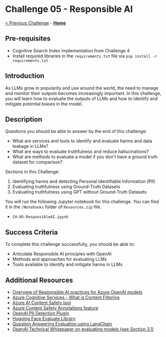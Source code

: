 # Challenge 05 - Responsible AI

[< Previous Challenge](./Challenge-04.md) - **[Home](../README.md)**

## Pre-requisites

* Cognitive Search Index implementation from Challenge 4
* Install required libraries in the `requirements.txt` file via `pip install -r requirements.txt`

## Introduction

As LLMs grow in popularity and use around the world, the need to manage and monitor their outputs becomes increasingly important. In this challenge, you will learn how to evaluate the outputs of LLMs and how to identify and mitigate potential biases in the model.

## Description

Questions you should be able to answer by the end of this challenge:
- What are services and tools to identify and evaluate harms and data leakage in LLMs?
- What are ways to evaluate truthfulness and reduce hallucinations?
- What are methods to evaluate a model if you don't have a ground truth dataset for comparison?

Sections in this Challenge:
1. Identifying harms and detecting Personal Identifiable Information (PII)
2. Evaluating truthfulness using Ground-Truth Datasets
3. Evaluating truthfulness using GPT without Ground-Truth Datasets

You will run the following Jupyter notebook for this challenge. You can find it in the `/Notebooks` folder of `Resources.zip` file.

* `CH-05-ResponsibleAI.ipynb`

## Success Criteria

To complete this challenge successfully, you should be able to:
- Articulate Responsible AI principles with OpenAI
- Methods and approaches for evaluating LLMs
- Tools available to identify and mitigate harms in LLMs

## Additional Resources

- [Overview of Responsible AI practices for Azure OpenAI models](https://learn.microsoft.com/en-us/legal/cognitive-services/openai/overview)
- [Azure Cognitive Services - What is Content Filtering](https://learn.microsoft.com/en-us/azure/cognitive-services/openai/concepts/content-filter)
- [Azure AI Content Safety tool](https://learn.microsoft.com/en-us/azure/cognitive-services/content-safety/overview)
- [Azure Content Safety Annotations feature](https://learn.microsoft.com/en-us/azure/cognitive-services/openai/concepts/content-filter#annotations-preview)
- [OpenAI PII Detection Plugin](https://github.com/openai/chatgpt-retrieval-plugin/tree/main#plugins)
- [Hugging Face Evaluate Library](https://huggingface.co/docs/evaluate/index)
- [Question Answering Evaluation using LangChain](https://python.langchain.com/en/latest/use_cases/evaluation/qa_generation.html)
- [OpenAI Technical Whitepaper on evaluating models (see Section 3.1)](https://cdn.openai.com/papers/gpt-4-system-card.pdf)
